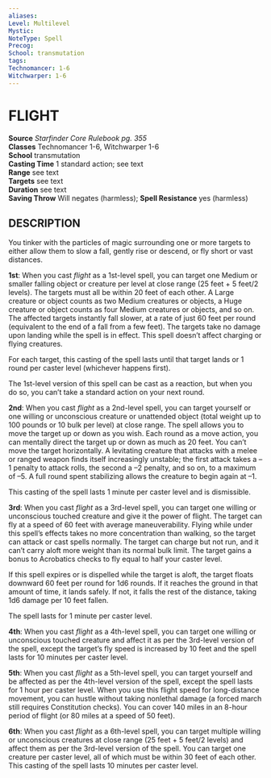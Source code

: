 ```yaml
---
aliases: 
Level: Multilevel
Mystic: 
NoteType: Spell
Precog: 
School: transmutation 
tags: 
Technomancer: 1-6
Witchwarper: 1-6
---
```

# FLIGHT

**Source** _Starfinder Core Rulebook pg. 355_  
**Classes** Technomancer 1-6, Witchwarper 1-6  
**School** transmutation  
**Casting Time** 1 standard action; see text  
**Range** see text  
**Targets** see text  
**Duration** see text  
**Saving Throw** Will negates (harmless); **Spell Resistance** yes (harmless)

## DESCRIPTION

You tinker with the particles of magic surrounding one or more targets to either allow them to slow a fall, gently rise or descend, or fly short or vast distances.

**1st**: When you cast _flight_ as a 1st-level spell, you can target one Medium or smaller falling object or creature per level at close range (25 feet + 5 feet/2 levels). The targets must all be within 20 feet of each other. A Large creature or object counts as two Medium creatures or objects, a Huge creature or object counts as four Medium creatures or objects, and so on. The affected targets instantly fall slower, at a rate of just 60 feet per round (equivalent to the end of a fall from a few feet). The targets take no damage upon landing while the spell is in effect. This spell doesn’t affect charging or flying creatures.

For each target, this casting of the spell lasts until that target lands or 1 round per caster level (whichever happens first).

The 1st-level version of this spell can be cast as a reaction, but when you do so, you can’t take a standard action on your next round.

**2nd**: When you cast _flight_ as a 2nd-level spell, you can target yourself or one willing or unconscious creature or unattended object (total weight up to 100 pounds or 10 bulk per level) at close range. The spell allows you to move the target up or down as you wish. Each round as a move action, you can mentally direct the target up or down as much as 20 feet. You can’t move the target horizontally. A levitating creature that attacks with a melee or ranged weapon finds itself increasingly unstable; the first attack takes a –1 penalty to attack rolls, the second a –2 penalty, and so on, to a maximum of –5. A full round spent stabilizing allows the creature to begin again at –1.

This casting of the spell lasts 1 minute per caster level and is dismissible.

**3rd**: When you cast _flight_ as a 3rd-level spell, you can target one willing or unconscious touched creature and give it the power of flight. The target can fly at a speed of 60 feet with average maneuverability. Flying while under this spell’s effects takes no more concentration than walking, so the target can attack or cast spells normally. The target can charge but not run, and it can’t carry aloft more weight than its normal bulk limit. The target gains a bonus to Acrobatics checks to fly equal to half your caster level.

If this spell expires or is dispelled while the target is aloft, the target floats downward 60 feet per round for 1d6 rounds. If it reaches the ground in that amount of time, it lands safely. If not, it falls the rest of the distance, taking 1d6 damage per 10 feet fallen.

The spell lasts for 1 minute per caster level.

**4th**: When you cast _flight_ as a 4th-level spell, you can target one willing or unconscious touched creature and affect it as per the 3rd-level version of the spell, except the target’s fly speed is increased by 10 feet and the spell lasts for 10 minutes per caster level.

**5th**: When you cast _flight_ as a 5th-level spell, you can target yourself and be affected as per the 4th-level version of the spell, except the spell lasts for 1 hour per caster level. When you use this flight speed for long-distance movement, you can hustle without taking nonlethal damage (a forced march still requires Constitution checks). You can cover 140 miles in an 8-hour period of flight (or 80 miles at a speed of 50 feet).

**6th**: When you cast _flight_ as a 6th-level spell, you can target multiple willing or unconscious creatures at close range (25 feet + 5 feet/2 levels) and affect them as per the 3rd-level version of the spell. You can target one creature per caster level, all of which must be within 30 feet of each other. This casting of the spell lasts 10 minutes per caster level.